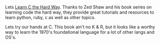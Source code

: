 Lets [Learn C the Hard Way](http://c.learncodethehardway.org/).  Thanks to Zed Shaw and his book series on learning code the hard way, they provide great tutorials and resources to learn python, ruby, c as well as other topics. 

Lets try our hands at C.  This book ain't no K & R, but it looks like a worthy way to learn the 1970's foundational language for a lot of other langs and OS's. 

